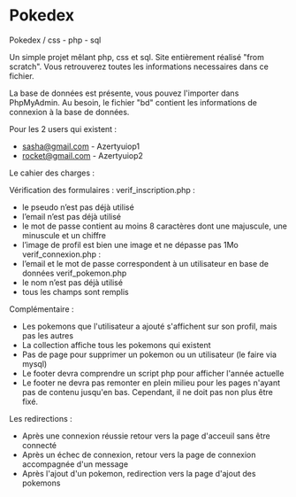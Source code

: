 # Pokedex
Pokedex / css - php - sql

Un simple projet mêlant php, css et sql. Site entièrement réalisé "from scratch".
Vous retrouverez toutes les informations necessaires dans ce fichier.

La base de données est présente, vous pouvez l'importer dans PhpMyAdmin. Au besoin, le fichier "bd" contient les informations de connexion à la base de données.

Pour les 2 users qui existent :
- sasha@gmail.com   -   Azertyuiop1
- rocket@gmail.com   -   Azertyuiop2

Le cahier des charges :

  Vérification des formulaires :
  verif_inscription.php :
  - le pseudo n’est pas déjà utilisé
  - l’email n’est pas déjà utilisé
  - le mot de passe contient au moins 8 caractères dont une majuscule, une minuscule et un chiffre
  - l’image de profil est bien une image et ne dépasse pas 1Mo
  verif_connexion.php :
  - l’email et le mot de passe correspondent à un utilisateur en base de données
  verif_pokemon.php
  - le nom n’est pas déjà utilisé
  - tous les champs sont remplis

  Complémentaire :
  - Les pokemons que l'utilisateur a ajouté s'affichent sur son profil, mais pas les autres
  - La collection affiche tous les pokemons qui existent
  - Pas de page pour supprimer un pokemon ou un utilisateur (le faire via mysql)
  - Le footer devra comprendre un script php pour afficher l'année actuelle
  - Le footer ne devra pas remonter en plein milieu pour les pages n'ayant pas de contenu jusqu'en bas. Cependant, il ne doit pas non plus être fixé.

  Les redirections :
  - Après une connexion réussie retour vers la page d'acceuil sans être connecté
  - Après un échec de connexion, retour vers la page de connexion accompagnée d'un message
  - Après l'ajout d'un pokemon, redirection vers la page d'ajout des pokemons
